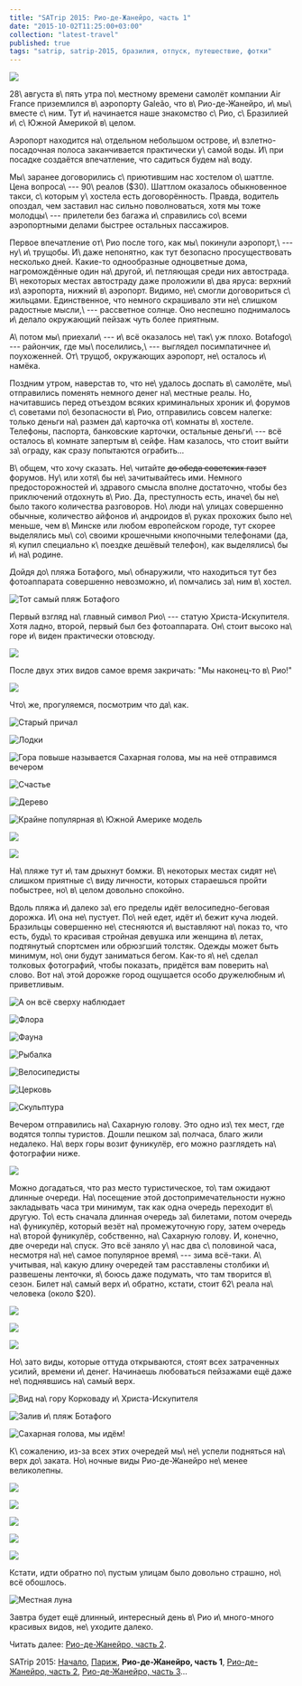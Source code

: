 ```yaml
---
title: "SATrip 2015: Рио-де-Жанейро, часть 1"
date: "2015-10-02T11:25:00+03:00"
collection: "latest-travel"
published: true
tags: "satrip, satrip-2015, бразилия, отпуск, путешествие, фотки"
---
```


![](/images/travel/2015-09-satrip/rio-1-cover.jpg)

28\ августа в\ пять утра по\ местному времени самолёт компании Air France приземлился в\ аэропорту Galeão, что
в\ Рио-де-Жанейро, и\ мы\ вместе с\ ним. Тут и\ начинается наше знакомство с\ Рио, с\ Бразилией и\ с\ Южной Америкой
в\ целом.

<!--more-->

Аэропорт находится на\ отдельном небольшом острове, и\ взлетно-посадочная полоса заканчивается практически у\ самой
воды. И\ при посадке создаётся впечатление, что садиться будем на\ воду.

Мы\ заранее договорились с\ приютившим нас хостелом о\ шаттле. Цена вопроса\ --- 90\ реалов ($30). Шаттлом оказалось
обыкновенное такси, с\ которым у\ хостела есть договорённость. Правда, водитель опоздал, чем заставил нас сильно
поволноваться, хотя мы тоже молодцы\ --- прилетели без багажа и\ справились со\ всеми аэропортными делами быстрее
остальных пассажиров.

Первое впечатление от\ Рио после того, как мы\ покинули аэропорт,\ --- ну\ и\ трущобы. И\ даже непонятно, как тут
безопасно просуществовать несколько дней. Какие-то однообразные одноцветные дома, нагромождённые один на\ другой,
и\ петляющая среди них автострада. В\ некоторых местах автостраду даже проложили в\ два яруса: верхний из\ аэропорта,
нижний в\ аэропорт. Видимо, не\ смогли договориться с\ жильцами. Единственное, что немного скрашивало эти не\ слишком
радостные мысли,\ --- рассветное солнце. Оно неспешно поднималось и\ делало окружающий пейзаж чуть более приятным.

А\ потом мы\ приехали\ --- и\ всё оказалось не\ так\ уж плохо. Botafogo\ --- райончик, где мы\ поселились,\ ---
выглядел посимпатичнее и\ поухоженней. От\ трущоб, окружающих аэропорт, не\ осталось и\ намёка.

Поздним утром, наверстав то, что не\ удалось доспать в\ самолёте, мы\ отправились поменять немного денег на\ местные
реалы. Но, начитавшись перед отъездом всяких криминальных хроник и\ форумов с\ советами по\ безопасности в\ Рио,
отправились совсем налегке: только деньги на\ размен да\ карточка от\ комнаты в\ хостеле. Телефоны, паспорта, банковские
карточки, остальные деньги\ --- всё осталось в\ комнате запертым в\ сейфе. Нам казалось, что стоит выйти за\ ограду, как
сразу попытаются ограбить...

В\ общем, что хочу сказать. Не\ читайте ~~до обеда советских газет~~ форумов. Ну\ или хотя\ бы не\ зачитывайтесь ими.
Немного предосторожностей и\ здравого смысла вполне достаточно, чтобы без приключений отдохнуть в\ Рио. Да, преступность
есть, иначе\ бы не\ было такого количества разговоров. Но\ люди на\ улицах совершенно обычные, количество айфонов
и\ андроидов в\ руках прохожих было не\ меньше, чем в\ Минске или любом европейском городе, тут скорее выделялись
мы\ со\ своими крошечными кнопочными телефонами (да, я\ купил специально к\ поездке дешёвый телефон), как выделялись\ бы
и\ на\ родине.

Дойдя до\ пляжа Ботафого, мы\ обнаружили, что находиться тут без фотоаппарата совершенно невозможно, и\ помчались
за\ ним в\ хостел.

![Тот самый пляж Ботафого](/images/travel/2015-09-satrip/rio-1-botafogo-beach-1.jpg "Тот самый пляж Ботафого")

Первый взгляд на\ главный символ Рио\ --- статую Христа-Искупителя. Хотя ладно, второй, первый был без фотоаппарата.
Он\ стоит высоко на\ горе и\ виден практически отовсюду.

![](/images/travel/2015-09-satrip/rio-1-redeemer-1.jpg)

После двух этих видов самое время закричать: "Мы наконец-то в\ Рио!"

![](/images/travel/2015-09-satrip/rio-1-joy.jpg)

Что\ же, прогуляемся, посмотрим что да\ как.

![Старый причал](/images/travel/2015-09-satrip/rio-1-old-moorings.jpg "Старый причал")

![Лодки](/images/travel/2015-09-satrip/rio-1-boats.jpg "Лодки")

![Гора повыше называется Сахарная голова, мы на неё отправимся вечером](/images/travel/2015-09-satrip/rio-1-sugarloaf.jpg)

![Счастье](/images/travel/2015-09-satrip/rio-1-hapiness.jpg "Счастье")

![Дерево](/images/travel/2015-09-satrip/rio-1-tree.jpg)

![Крайне популярная в\ Южной Америке модель](/images/travel/2015-09-satrip/rio-1-car.jpg "Крайне популярная в Южной Америке модель")

![](/images/travel/2015-09-satrip/rio-1-botafogo-beach-2.jpg)

![](/images/travel/2015-09-satrip/rio-1-pano.jpg)

На\ пляже тут и\ там дрыхнут бомжи. В\ некоторых местах сидят не\ слишком приятные с\ виду личности, которых стараешься
пройти побыстрее, но\ в\ целом довольно спокойно.

Вдоль пляжа и\ далеко за\ его пределы идёт велосипедно-беговая дорожка. И\ она не\ пустует. По\ ней едет, идёт и\ бежит
куча людей. Бразильцы совершенно не\ стесняются и\ выставляют на\ показ то, что есть, будь\ то красивая стройная девушка
или женщина в\ летах, подтянутый спортсмен или обрюзгший толстяк. Одежды может быть минимум, но\ они будут заниматься
бегом. Как-то я\ не\ сделал толковых фотографий, чтобы показать, придётся вам поверить на\ слово. Вот на\ этой дорожке
город ощущается особо дружелюбным и\ приветливым.

![А он всё сверху наблюдает](/images/travel/2015-09-satrip/rio-1-redeemer-2.jpg "А он всё сверху наблюдает")

![Флора](/images/travel/2015-09-satrip/rio-1-flora.jpg "Флора")

![Фауна](/images/travel/2015-09-satrip/rio-1-fauna.jpg "Фауна")

![Рыбалка](/images/travel/2015-09-satrip/rio-1-fishing.jpg "Рыбалка")

![Велосипедисты](/images/travel/2015-09-satrip/rio-1-bikers.jpg "Велосипедисты")

![Церковь](/images/travel/2015-09-satrip/rio-1-church.jpg "Церковь")

![Скульптура](/images/travel/2015-09-satrip/rio-1-sculpture.jpg "Скульптура")

Вечером отправились на\ Сахарную голову. Это одно из\ тех мест, где водятся толпы туристов. Дошли пешком за\ полчаса,
благо жили недалеко. На\ верх горы возит фуникулёр, его можно разглядеть на\ фотографии ниже.

![](/images/travel/2015-09-satrip/rio-1-funicular.jpg)

Можно догадаться, что раз место туристическое, то\ там ожидают длинные очереди. На\ посещение этой
достопримечательности нужно закладывать часа три минимум, так как одна очередь переходит в\ другую. То\ есть сначала
длинная очередь за\ билетами, потом очередь на\ фуникулёр, который везёт на\ промежуточную гору, затем очередь
на\ второй фуникулёр, собственно, на\ Сахарную голову. И, конечно, две очереди на\ спуск. Это всё заняло у\ нас два
с\ половиной часа, несмотря на\ не\ самое популярное время\ --- зима всё-таки. А\ учитывая, на\ какую длину очередей там
расставлены столбики и\ развешены ленточки, я\ боюсь даже подумать, что там творится в\ сезон. Билет на\ самый верх
и\ обратно, кстати, стоит 62\ реала на\ человека (около $20).

![](/images/travel/2015-09-satrip/rio-1-going-up-1.jpg)

![](/images/travel/2015-09-satrip/rio-1-going-up-2.jpg)

![](/images/travel/2015-09-satrip/rio-1-going-up-3.jpg)

Но\ зато виды, которые оттуда открываются, стоят всех затраченных усилий, времени и\ денег. Начинаешь любоваться
пейзажами ещё даже не\ поднявшись на\ самый верх.

![Вид на\ гору Корковаду и\ Христа-Искупителя](/images/travel/2015-09-satrip/rio-1-middle-corcovado.jpg "Вид на гору Корковаду и Христа-Искупителя")

![Залив и\ пляж Ботафого](/images/travel/2015-09-satrip/rio-1-middle-bay.jpg "Залив и пляж Ботафого")

![Сахарная голова, мы идём!](/images/travel/2015-09-satrip/rio-1-sugarloaf-close.jpg "Сахарная голова")

К\ сожалению, из-за всех этих очередей мы\ не\ успели подняться на\ верх до\ заката. Но\ ночные виды Рио-де-Жанейро
не\ менее великолепны.

![](/images/travel/2015-09-satrip/rio-1-night-1.jpg)

![](/images/travel/2015-09-satrip/rio-1-night-2.jpg)

![](/images/travel/2015-09-satrip/rio-1-night-3.jpg)

![](/images/travel/2015-09-satrip/rio-1-night-4.jpg)

![](/images/travel/2015-09-satrip/rio-1-night-5.jpg)

Кстати, идти обратно по\ пустым улицам было довольно страшно, но\ всё обошлось.

![Местная луна](/images/travel/2015-09-satrip/rio-1-moon.jpg "Местная луна")

Завтра будет ещё длинный, интересный день в\ Рио и\ много-много красивых видов, не\ уходите далеко.

Читать далее: [Рио-де-Жанейро, часть 2](/post/satrip-2015-rio-2/).

SATrip 2015:
[Начало](/post/satrip-2015-paris/),
[Париж](/post/satrip-2015-paris/),
**Рио-де-Жанейро, часть 1**,
[Рио-де-Жанейро, часть 2](/post/satrip-2015-rio-2/),
[Рио-де-Жанейро, часть 3](/post/satrip-2015-rio-3/)...

